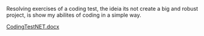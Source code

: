 Resolving exercises of a coding test, the ideia its not create a big and robust project, is show my abilites of coding in a simple way.

[CodingTestNET.docx](https://github.com/BrunoPergher/Coding-Test/files/13434098/CodingTestNET.docx)
